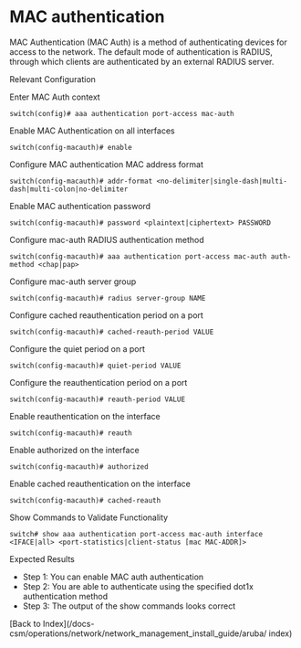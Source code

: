 # MAC authentication 

MAC Authentication (MAC Auth) is a method of authenticating devices for access to the network. The default mode of authentication is RADIUS, through which clients are authenticated by an external RADIUS server. 

Relevant Configuration 

Enter MAC Auth context 

```
switch(config)# aaa authentication port-access mac-auth
```

Enable MAC Authentication on all interfaces 

```
switch(config-macauth)# enable
```

Configure MAC authentication MAC address format 

```
switch(config-macauth)# addr-format <no-delimiter|single-dash|multi-dash|multi-colon|no-delimiter
```

Enable MAC authentication password 

```
switch(config-macauth)# password <plaintext|ciphertext> PASSWORD
```

Configure mac-auth RADIUS authentication method 

```
switch(config-macauth)# aaa authentication port-access mac-auth auth-method <chap|pap>
```

Configure mac-auth server group 

```
switch(config-macauth)# radius server-group NAME
```

Configure cached reauthentication period on a port 

```
switch(config-macauth)# cached-reauth-period VALUE
```

Configure the quiet period on a port 

```
switch(config-macauth)# quiet-period VALUE
```

Configure the reauthentication period on a port 

```
switch(config-macauth)# reauth-period VALUE
```

Enable reauthentication on the interface 

```
switch(config-macauth)# reauth
```

Enable authorized on the interface 

```
switch(config-macauth)# authorized
```

Enable cached reauthentication on the interface 

```
switch(config-macauth)# cached-reauth
```

Show Commands to Validate Functionality 

```
switch# show aaa authentication port-access mac-auth interface <IFACE|all> <port-statistics|client-status [mac MAC-ADDR]>
```

Expected Results 

* Step 1: You can enable MAC auth authentication
* Step 2: You are able to authenticate using the specified dot1x authentication method 
* Step 3: The output of the show commands looks correct

[Back to Index](/docs-csm/operations/network/network_management_install_guide/aruba/
index)